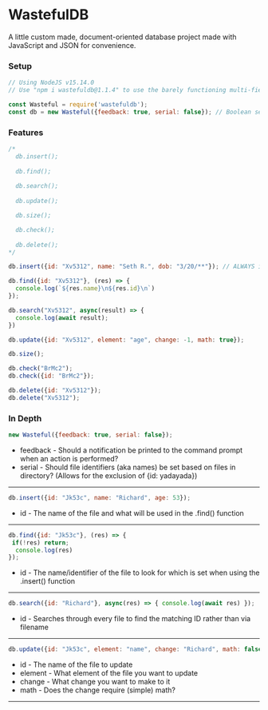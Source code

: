 # WastefulDB
A little custom made, document-oriented database project made with JavaScript and JSON for convenience.


### Setup
```js
// Using NodeJS v15.14.0
// Use "npm i wastefuldb@1.1.4" to use the barely functioning multi-field JSON functions

const Wasteful = require('wastefuldb');
const db = new Wasteful({feedback: true, serial: false}); // Boolean set to true to receive feedback from functions such as .insert(); Default: false
```

### Features
```js
/*
  db.insert();
    
  db.find();
  
  db.search();
  
  db.update();

  db.size();

  db.check();
    
  db.delete();
*/

db.insert({id: "Xv5312", name: "Seth R.", dob: "3/20/**"}); // ALWAYS include {id: "String/Number"} as the files are orgainzed by identifiers

db.find({id: "Xv5312"}, (res) => {
  console.log(`${res.name}\n${res.id}\n`)
});

db.search("Xv5312", async(result) => {
  console.log(await result);
})

db.update({id: "Xv5312", element: "age", change: -1, math: true});

db.size();

db.check("BrMc2");
db.check({id: "BrMc2"});

db.delete({id: "Xv5312"});
db.delete("Xv5312");
```

### In Depth
```js
new Wasteful({feedback: true, serial: false});
```
* feedback - Should a notification be printed to the command prompt when an action is performed?
* serial - Should file identifiers (aka names) be set based on files in directory? (Allows for the exclusion of {id: yadayada})

___

```js
db.insert({id: "Jk53c", name: "Richard", age: 53});
```
* id - The name of the file and what will be used in the .find() function

___

```js
db.find({id: "Jk53c"}, (res) => {  
 if(!res) return;
  console.log(res) 
});
```
* id - The name/identifier of the file to look for which is set when using the .insert() function

___

```js
db.search({id: "Richard"}, async(res) => { console.log(await res) });
```
* id - Searches through every file to find the matching ID rather than via filename

___

```js
db.update({id: "Jk53c", element: "name", change: "Richard", math: false});
```
* id - The name of the file to update
* element - What element of the file you want to update
* change - What change you want to make to it
* math - Does the change require (simple) math?

___
